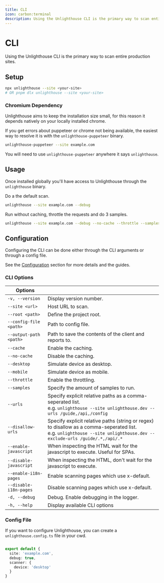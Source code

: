 ```yaml
---
title: CLI
icon: carbon:terminal
description: Using the Unlighthouse CLI is the primary way to scan entire production sites.
---
```


# CLI

Using the Unlighthouse CLI is the primary way to scan entire production sites.

## Setup

```bash
npx unlighthouse --site <your-site>
# OR pnpm dlx unlighthouse --site <your-site>
```

### Chromium Dependency

Unlighthouse aims to keep the installation size small, for this reason it depends natively on your locally installed
chrome.

If you get errors about puppeteer or chrome not being available, the easiest way to resolve it is 
with the `unlighthouse-puppeteer` binary.

```bash
unlighthouse-puppeteer --site example.com
```

You will need to use `unlighthouse-puppeteer` anywhere it says `unlighthouse`.

## Usage

Once installed globally you'll have access to Unlighthouse through the `unlighthouse` binary.

Do a the default scan.
```bash
unlighthouse --site example.com --debug
```

Run without caching, throttle the requests and do 3 samples.

```bash
unlighthouse --site example.com --debug --no-cache --throttle --samples 3
```

## Configuration

Configuring the CLI can be done either through the CLI arguments or through a config file.

See the [Configuration](#configuration) section for more details and the guides.

### CLI Options

| Options                |                                                                                                                                                                                   |
|------------------------|-----------------------------------------------------------------------------------------------------------------------------------------------------------------------------------|
| `-v, --version`        | Display version number.                                                                                                                                                           |
| `--site <url>`         | Host URL to scan.                                                                                                                                                                 |
| `--root <path>`        | Define the project root.                                                                                                                                                          |
| `--config-file <path>` | Path to config file.                                                                                                                                                              |
| `--output-path <path>` | Path to save the contents of the client and reports to.                                                                                                                           |
| `--cache`              | Enable the caching.                                                                                                                                                               |
| `--no-cache`           | Disable the caching.                                                                                                                                                              |
| `--desktop`            | Simulate device as desktop.                                                                                                                                                       |
| `--mobile`             | Simulate device as mobile.                                                                                                                                                        |
| `--throttle`           | Enable the throttling.                                                                                                                                                            |
| `--samples`            | Specify the amount of samples to run.                                                                                                                                             |
| `--urls`               | Specify explicit relative paths as a comma-seperated list.<br>e.g. `unlighthouse --site unlighthouse.dev --urls /guide,/api,/config`                                              |
| `--disallow-urls` | Specify explicit relative paths (string or regex) to disallow as a comma-seperated list. <br>e.g. `unlighthouse --site unlighthouse.dev --exclude-urls /guide/.*,/api/.*` |
| `--enable-javascript`  | When inspecting the HTML wait for the javascript to execute. Useful for SPAs.                                                                                                     |
| `--disable-javascript` | When inspecting the HTML, don't wait for the javascript to execute.                                                                                                               |
| `--enable-i18n-pages`  | Enable scanning pages which use x-default.                                                                                                                                        |
| `--disable-i18n-pages` | Disable scanning pages which use x-default.                                                                                                                                       |
| `-d, --debug`          | Debug. Enable debugging in the logger.                                                                                                                                            |
| `-h, --help`           | Display available CLI options                                                                                                                                                     |


### Config File

If you want to configure Unlighthouse, you can create a `unlighthouse.config.ts` file in your cwd.

```ts unlighthouse.config.ts

export default {
  site: 'example.com',
  debug: true,
  scanner: {
    device: 'desktop'
  }
}
```
